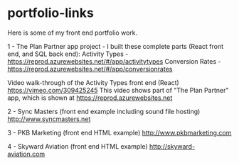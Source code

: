 # portfolio-links
Here is some of my front end portfolio work.

1 - The Plan Partner app project - I built these complete parts (React front end, and SQL back end):
Activity Types - https://reprod.azurewebsites.net/#/app/activitytypes
Conversion Rates - https://reprod.azurewebsites.net/#/app/conversionrates

Video walk-through of the Activity Types front end (React)
https://vimeo.com/309425245
This video shows part of "The Plan Partner" app, which is shown at https://reprod.azurewebsites.net


2 - Sync Masters (front end example including sound file hosting)
http://www.syncmasters.net

3 - PKB Marketing (front end HTML example)
http://www.pkbmarketing.com

4 - Skyward Aviation (front end HTML example)
http://skyward-aviation.com
